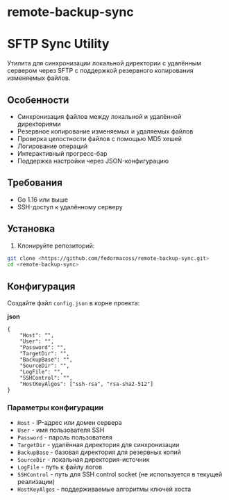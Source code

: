 # remote-backup-sync

# SFTP Sync Utility

Утилита для синхронизации локальной директории с удалённым сервером через SFTP с поддержкой резервного копирования изменяемых файлов.

## Особенности

- Синхронизация файлов между локальной и удалённой директориями
- Резервное копирование изменяемых и удаляемых файлов
- Проверка целостности файлов с помощью MD5 хешей
- Логирование операций
- Интерактивный прогресс-бар
- Поддержка настройки через JSON-конфигурацию

## Требования

- Go 1.16 или выше
- SSH-доступ к удалённому серверу

## Установка

1. Клонируйте репозиторий:

```bash
git clone <https://github.com/fedormacoss/remote-backup-sync.git>
cd <remote-backup-sync>
```


## Конфигурация

Создайте файл `config.json` в корне проекта:

**json**

```
{
    "Host": "",
    "User": "",
    "Password": "",
    "TargetDir": "",
    "BackupBase": "",
    "SourceDir": "",
    "LogFile": "",
    "SSHControl": "",
    "HostKeyAlgos": ["ssh-rsa", "rsa-sha2-512"]
}
```

### Параметры конфигурации

* `Host` - IP-адрес или домен сервера
* `User` - имя пользователя SSH
* `Password` - пароль пользователя
* `TargetDir` - удалённая директория для синхронизации
* `BackupBase` - базовая директория для резервных копий
* `SourceDir` - локальная директория-источник
* `LogFile` - путь к файлу логов
* `SSHControl` - путь для SSH control socket (не используется в текущей реализации)
* `HostKeyAlgos` - поддерживаемые алгоритмы ключей хоста
